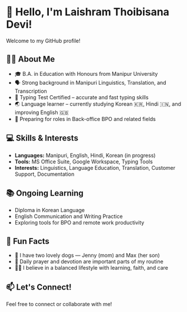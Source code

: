 # 👋 Hello, I'm Laishram Thoibisana Devi!

Welcome to my GitHub profile!

## 🙋‍♀️ About Me
- 🎓 B.A. in Education with Honours from Manipur University
- 🗣️ Strong background in Manipuri Linguistics, Translation, and Transcription
- 🧾 Typing Test Certified – accurate and fast typing skills
- 🌏 Language learner – currently studying Korean 🇰🇷, Hindi 🇮🇳, and improving English 🇬🇧
- 💼 Preparing for roles in Back-office BPO and related fields

## 💻 Skills & Interests
- **Languages:** Manipuri, English, Hindi, Korean (in progress)
- **Tools:** MS Office Suite, Google Workspace, Typing Tools
- **Interests:** Linguistics, Language Education, Translation, Customer Support, Documentation

## 📚 Ongoing Learning
- Diploma in Korean Language
- English Communication and Writing Practice
- Exploring tools for BPO and remote work productivity

## 🐾 Fun Facts
- 🐶 I have two lovely dogs — Jenny (mom) and Max (her son)
- 🙏 Daily prayer and devotion are important parts of my routine
- 🧘‍♀️ I believe in a balanced lifestyle with learning, faith, and care

## 📫 Let's Connect!
Feel free to connect or collaborate with me!
